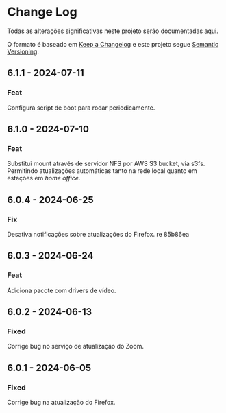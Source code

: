 # Change Log

Todas as alterações significativas neste projeto serão documentadas aqui.

O formato é baseado em [Keep a Changelog](http://keepachangelog.com/) e este
projeto segue [Semantic Versioning](http://semver.org/).

## 6.1.1 - 2024-07-11

### Feat

Configura script de boot para rodar periodicamente.

## 6.1.0 - 2024-07-10

### Feat

Substitui mount através de servidor NFS por AWS S3 bucket, via s3fs. Permitindo atualizações automáticas tanto na rede local quanto em estações em _home office_.

## 6.0.4 - 2024-06-25

### Fix

Desativa notificações sobre atualizações do Firefox.
re 85b86ea

## 6.0.3 - 2024-06-24

### Feat

Adiciona pacote com drivers de vídeo.

## 6.0.2 - 2024-06-13

### Fixed

Corrige bug no serviço de atualização do Zoom.

## 6.0.1 - 2024-06-05

### Fixed

Corrige bug na atualização do Firefox.
